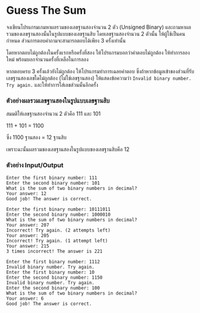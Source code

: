 # Guess The Sum #

จงเขียนโปรแกรมเกมหาผลรวมของเลขฐานสองจำนวน 2 ตัว (Unsigned Binary) และถามหาผลรวมของเลขฐานสองนั้นในรูปแบบของเลขฐานสิบ โดยเลขฐานสองจำนวน 2 ตัวนั้น ให้ผู้ใช้เป็นคนกำหนด ส่วนการตอบคำถามจะสามารถตอบได้เพียง 3 ครั้งเท่านั้น

โดยหากตอบไม่ถูกต้องในครั้งแรกหรือครั้งที่สอง ให้โปรแกรมบอกว่าคำตอบไม่ถูกต้อง ให้ทำการลองใหม่ พร้อมบอกจำนวนครั้งที่เหลือในการลอง

หากตอบครบ 3 ครั้งแล้วยังไม่ถูกต้อง ให้โปรแกรมทำการเฉลยคำตอบ ซึ่งถ้าหากข้อมูลเข้าของส่วนที่รับเลขฐานสองเลขใดไม่ถูกต้อง (ไม่ใช่เลขฐานสอง) ให้แสดงข้อความว่า `Invalid binary number. Try again.` และให้ทำการใส่เลขส่วนนั้นอีกครั้ง

### ตัวอย่างผลรวมเลขฐานสองในรูปแบบเลขฐานสิบ

สมมติให้เลขฐานสองจำนวน 2 ตัวคือ 111 และ 101

111 + 101 = 1100

ซึ่ง 1100 ฐานสอง = 12 ฐานสิบ

เพราะฉะนั้นผลรวมของเลขฐานสองในรูปแบบของเลขฐานสิบคือ 12


### ตัวอย่าง Input/Output
```
Enter the first binary number: 111
Enter the second binary number: 101
What is the sum of two binary numbers in decimal?
Your answer: 12
Good job! The answer is correct.
```
```
Enter the first binary number: 10111011
Enter the second binary number: 1000010
What is the sum of two binary numbers in decimal?
Your answer: 207
Incorrect! Try again. (2 attempts left)
Your answer: 205
Incorrect! Try again. (1 attempt left)
Your answer: 215
3 times incorrect! The answer is 221
```
```
Enter the first binary number: 1112
Invalid binary number. Try again.
Enter the first binary number: 10
Enter the second binary number: 1150
Invalid binary number. Try again.
Enter the second binary number: 100
What is the sum of two binary numbers in decimal?
Your answer: 6
Good job! The answer is correct.
```

